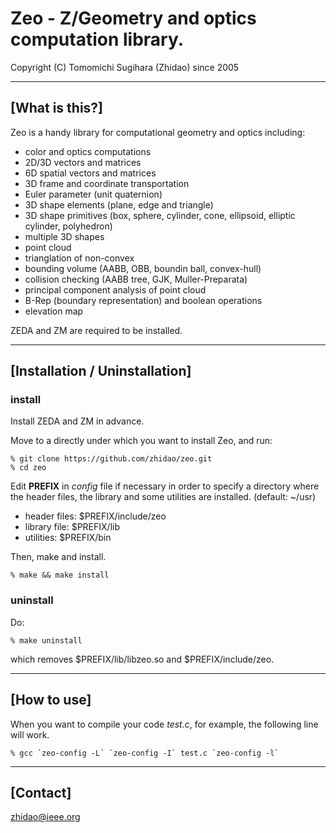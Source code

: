 Zeo - Z/Geometry and optics computation library.
=================================================================
Copyright (C) Tomomichi Sugihara (Zhidao) since 2005

-----------------------------------------------------------------
## [What is this?]

Zeo is a handy library for computational geometry and optics
including:
- color and optics computations
- 2D/3D vectors and matrices
- 6D spatial vectors and matrices
- 3D frame and coordinate transportation
- Euler parameter (unit quaternion)
- 3D shape elements (plane, edge and triangle)
- 3D shape primitives (box, sphere, cylinder, cone, ellipsoid,
  elliptic cylinder, polyhedron)
- multiple 3D shapes
- point cloud
- trianglation of non-convex
- bounding volume (AABB, OBB, boundin ball, convex-hull)
- collision checking (AABB tree, GJK, Muller-Preparata)
- principal component analysis of point cloud
- B-Rep (boundary representation) and boolean operations
- elevation map

ZEDA and ZM are required to be installed.

-----------------------------------------------------------------
## [Installation / Uninstallation]

### install

Install ZEDA and ZM in advance.

Move to a directly under which you want to install Zeo, and run:

   ```
   % git clone https://github.com/zhidao/zeo.git
   % cd zeo
   ```

Edit **PREFIX** in *config* file if necessary in order to specify
a directory where the header files, the library and some utilities
are installed. (default: ~/usr)

   - header files: $PREFIX/include/zeo
   - library file: $PREFIX/lib
   - utilities: $PREFIX/bin

Then, make and install.

   ```
   % make && make install
   ```

### uninstall

Do:

   ```
   % make uninstall
   ```

which removes $PREFIX/lib/libzeo.so and $PREFIX/include/zeo.

-----------------------------------------------------------------
## [How to use]

When you want to compile your code *test.c*, for example, the following line will work.

   ```
   % gcc `zeo-config -L` `zeo-config -I` test.c `zeo-config -l`
   ```

-----------------------------------------------------------------
## [Contact]

zhidao@ieee.org
